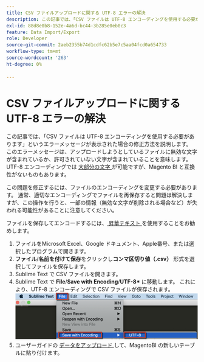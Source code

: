 ```yaml
---
title: CSV ファイルアップロードに関する UTF-8 エラーの解決
description: この記事では、「CSV ファイルは UTF-8 エンコーディングを使用する必要があります」というエラーメッセージが表示された場合の修正方法を説明します。 このエラーメッセージは、アップロードしようとしているファイルに無効な文字が含まれているか、許可されていない文字が含まれていることを意味します。 UTF-8 エンコーディングでは [ 大部分の文字 ] （https://www.fileformat.info/info/charset/UTF-8/list.htm）が可能ですが、Magento BI と互換性がないものもあります。
exl-id: 88d8e0b8-152e-4a6d-bc44-3b285e0eb0c3
feature: Data Import/Export
role: Developer
source-git-commit: 2aeb2355b74d1cdfc62b5e7c5aa04fcd0a654733
workflow-type: tm+mt
source-wordcount: '263'
ht-degree: 0%

---
```


# CSV ファイルアップロードに関する UTF-8 エラーの解決

この記事では、「CSV ファイルは UTF-8 エンコーディングを使用する必要があります」というエラーメッセージが表示された場合の修正方法を説明します。 このエラーメッセージは、アップロードしようとしているファイルに無効な文字が含まれているか、許可されていない文字が含まれていることを意味します。 UTF-8 エンコーディングでは [ 大部分の文字 ](https://www.fileformat.info/info/charset/UTF-8/list.htm) が可能ですが、Magento BI と互換性がないものもあります。

この問題を修正するには、ファイルのエンコーディングを変更する必要があります。 通常、適切なエンコーディングでファイルを再保存すると問題は解決しますが、この操作を行うと、一部の情報（無効な文字が削除される場合など）が失われる可能性があることに注意してください。

ファイルを保存してエンコードするには、[ 昇華テキスト ](https://www.sublimetext.com/2) を使用することをお勧めします。

1. ファイルをMicrosoft Excel、Google ドキュメント、Apple番号、または選択したプログラムで開きます。
1. &#x200B;&#x200B;**ファイル**/**名前を付けて保存**&#x200B;をクリックし&#x200B;&#x200B;&#x200B;**コンマ区切り値（.csv）** 形式を選択してファイルを保存します。
1. Sublime Text で CSV ファイルを開きます。
1. Sublime Text で&#x200B;&#x200B; **File**/**Save with Encoding**/**UTF-8\*&#x200B;** に移動します。 これにより、UTF-8 エンコーディングで CSV ファイルが保存されます。    ![csv_file_UTF-8_sublime_3.2.2_magento_BI.png](assets/csv_file_UTF-8_sublime_3.2.2_magento_BI.png)
1. ユーザーガイドの [ データをアップロード ](https://experienceleague.adobe.com/en/docs/commerce-business-intelligence/mbi/analyze/connecting/using-file-uploader) して、MagentoBI の新しいテーブルに貼り付けます。
